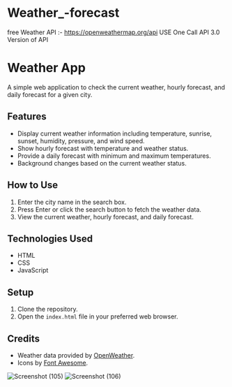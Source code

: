# Weather_-forecast

free Weather API :- https://openweathermap.org/api
USE One Call API 3.0 Version of API 

# Weather App

A simple web application to check the current weather, hourly forecast, and daily forecast for a given city.

## Features

- Display current weather information including temperature, sunrise, sunset, humidity, pressure, and wind speed.
- Show hourly forecast with temperature and weather status.
- Provide a daily forecast with minimum and maximum temperatures.
- Background changes based on the current weather status.

## How to Use

1. Enter the city name in the search box.
2. Press Enter or click the search button to fetch the weather data.
3. View the current weather, hourly forecast, and daily forecast.

## Technologies Used

- HTML
- CSS
- JavaScript

## Setup

1. Clone the repository.
2. Open the `index.html` file in your preferred web browser.

## Credits

- Weather data provided by [OpenWeather](https://openweathermap.org/).
- Icons by [Font Awesome](https://fontawesome.com/).

![Screenshot (105)](https://github.com/Anantkolhe2000/Weather_-forecast/assets/91359684/80c8441c-45d6-4196-a459-8a06f097dc80)
![Screenshot (106)](https://github.com/Anantkolhe2000/Weather_-forecast/assets/91359684/1c83b0fa-68c2-4b36-8acd-1968d7a30ade)

